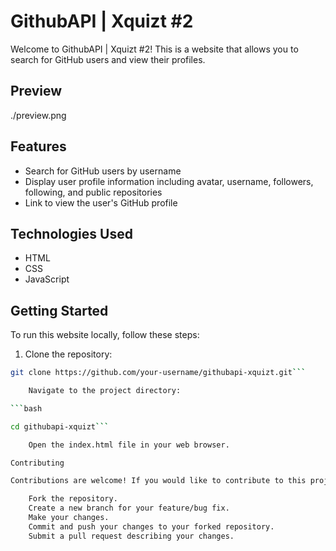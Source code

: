 # GithubAPI | Xquizt #2

Welcome to GithubAPI | Xquizt #2! This is a website that allows you to search for GitHub users and view their profiles.

## Preview

./preview.png

## Features

- Search for GitHub users by username
- Display user profile information including avatar, username, followers, following, and public repositories
- Link to view the user's GitHub profile

## Technologies Used

- HTML
- CSS
- JavaScript

## Getting Started

To run this website locally, follow these steps:

1. Clone the repository:

```bash
git clone https://github.com/your-username/githubapi-xquizt.git```

    Navigate to the project directory:

```bash

cd githubapi-xquizt```

    Open the index.html file in your web browser.

Contributing

Contributions are welcome! If you would like to contribute to this project, follow these steps:

    Fork the repository.
    Create a new branch for your feature/bug fix.
    Make your changes.
    Commit and push your changes to your forked repository.
    Submit a pull request describing your changes.